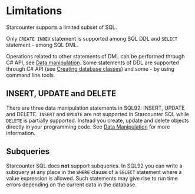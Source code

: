 # Limitations

Starcounter supports a limited subset of SQL.

Only `CREATE INDEX` statement is supported among SQL DDL and `SELECT` statement - among SQL DML.

Operations related to other statements of DML can be performed through C# API, see [Data manipulation](/guides/database/data-manipulation). Some statements of DDL are supported through C# API (see [Creating database classes](/guides/database/creating-database-classes)) and some - by using command line tools.

## INSERT, UPDATE and DELETE

There are three data manipulation statements in SQL92: INSERT, UPDATE and DELETE. `INSERT` and `UPDATE` are not supported in Starcounter SQL while `DELETE` is partially supported. Instead you create, update and delete objects directly in your programming code. See [Data Manipulation](/guides/database/data-manipulation) for more information.

## Subqueries

Starcounter SQL does **not** support subqueries. In SQL92 you can write a subquery at any place in the `WHERE` clause of a `SELECT` statement where a value expression is allowed. Such statements may give rise to run time errors depending on the current data in the database.
